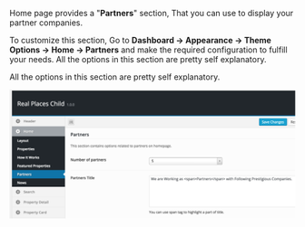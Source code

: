 Home page provides a "**Partners**" section, That you can use to display your partner companies. 

To customize this section, Go to **Dashboard → Appearance → Theme Options → Home → Partners** and make the required configuration to fulfill your needs. All the options in this section are pretty self explanatory.

All the options in this section are pretty self explanatory.

![Real Places Theme](images/home/24.png)